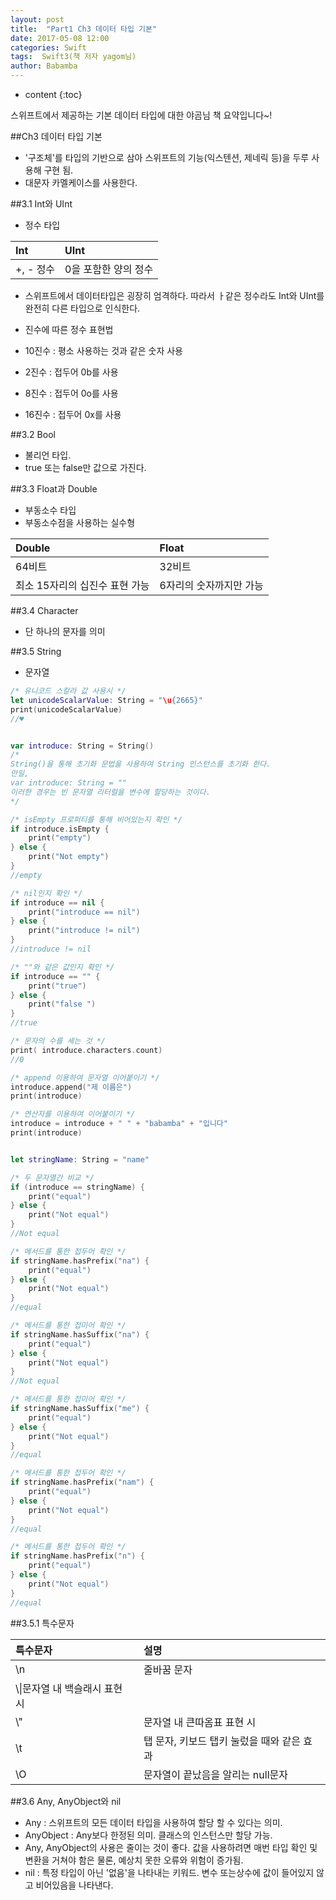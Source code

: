 ```yaml
---
layout: post
title:  "Part1 Ch3 데이터 타입 기본"
date: 2017-05-08 12:00
categories: Swift
tags:  Swift3(책 저자 yagom님) 
author: Babamba
---
```


* content
{:toc}

스위프트에서 제공하는 기본 데이터 타입에 대한 야곰님 책 요약입니다~!

##Ch3 데이터 타입 기본


* '구조체'를 타입의 기반으로 삼아 스위프트의 기능(익스텐션, 제네릭 등)을 두루 사용해 구현 됨.
* 대문자 카멜케이스를 사용한다.


##3.1 Int와 UInt

* 정수 타입

|Int|UInt|
|:--|:--|
|+, - 정수| 0을 포함한 양의 정수|

* 스위프트에서 데이터타입은 굉장히 엄격하다. 따라서 ㅏ같은 정수라도 Int와 UInt를 완전히 다른 타입으로 인식한다.

* 진수에 따른 정수 표현법
 * 10진수 : 평소 사용하는 것과 같은 숫자 사용
 * 2진수  : 접두어 0b를 사용
 * 8진수  : 접두어 0o를 사용
 * 16진수 : 접두어 0x를 사용

##3.2 Bool 
* 불리언 타입.
* true 또는 false만 값으로 가진다.

##3.3 Float과 Double

* 부동소수 타입
* 부동소수점을 사용하는 실수형

| Double | Float |
|:--|:--|
|64비트| 32비트 |
|최소 15자리의 십진수 표현 가능| 6자리의 숫자까지만 가능 |

##3.4 Character

* 단 하나의 문자를 의미

##3.5 String

* 문자열

```swift
/* 유니코드 스칼라 값 사용시 */
let unicodeScalarValue: String = "\u{2665}"
print(unicodeScalarValue)
//♥


var introduce: String = String()
/*
String()을 통해 초기화 문법을 사용하여 String 인스턴스를 초기화 한다.
만일,
var introduce: String = ""
이러한 경우는 빈 문자열 리터럴을 변수에 할당하는 것이다.
*/

/* isEmpty 프로퍼티를 통해 비어있는지 확인 */
if introduce.isEmpty {
    print("empty")
} else {
    print("Not empty")
}
//empty

/* nil인지 확인 */
if introduce == nil {
    print("introduce == nil")
} else {
    print("introduce != nil")
}
//introduce != nil

/* ""와 같은 값인지 확인 */
if introduce == "" {
    print("true")
} else {
    print("false ")
}
//true

/* 문자의 수를 세는 것 */
print( introduce.characters.count)
//0

/* append 이용하여 문자열 이어붙이기 */
introduce.append("제 이름은")
print(introduce)

/* 연산자를 이용하여 이어붙이기 */
introduce = introduce + " " + "babamba" + "입니다"
print(introduce)


let stringName: String = "name"

/* 두 문자열간 비교 */
if (introduce == stringName) {
    print("equal")
} else {
    print("Not equal")
}
//Not equal

/* 메서드를 통한 접두어 확인 */
if stringName.hasPrefix("na") {
    print("equal")
} else {
    print("Not equal")
}
//equal

/* 메서드를 통한 접미어 확인 */
if stringName.hasSuffix("na") {
    print("equal")
} else {
    print("Not equal")
}
//Not equal

/* 메서드를 통한 접미어 확인 */
if stringName.hasSuffix("me") {
    print("equal")
} else {
    print("Not equal")
}
//equal

/* 메서드를 통한 접두어 확인 */
if stringName.hasPrefix("nam") {
    print("equal")
} else {
    print("Not equal")
}
//equal

/* 메서드를 통한 접두어 확인 */
if stringName.hasPrefix("n") {
    print("equal")
} else {
    print("Not equal")
}
//equal

```

##3.5.1 특수문자

| 특수문자 | 설명 |
|:--|:--|
|\n|줄바꿈 문자|
|\\\|문자열 내 백슬래시 표현 시|
|\\"| 문자열 내 큰따옴표 표현 시|
|\t|탭 문자, 키보드 탭키 눌렀을 때와 같은 효과|
|\O|문자열이 끝났음을 알리는 null문자|

##3.6 Any, AnyObject와 nil

* Any : 스위프트의 모든 데이터 타입을 사용하여 할당 할 수 있다는 의미.
* AnyObject : Any보다 한정된 의미. 클래스의 인스턴스만 할당 가능.
 * Any, AnyObject의 사용은 줄이는 것이 좋다. 값을 사용하려면 매번 타입 확인 및 변환을 거쳐야 함은 물론, 예상치 못한 오류와 위험이 증가됨.
* nil : 특정 타입이 아닌 '없음'을 나타내는 키워드. 변수 또는상수에 값이 들어있지 않고 비어있음을 나타낸다. 
